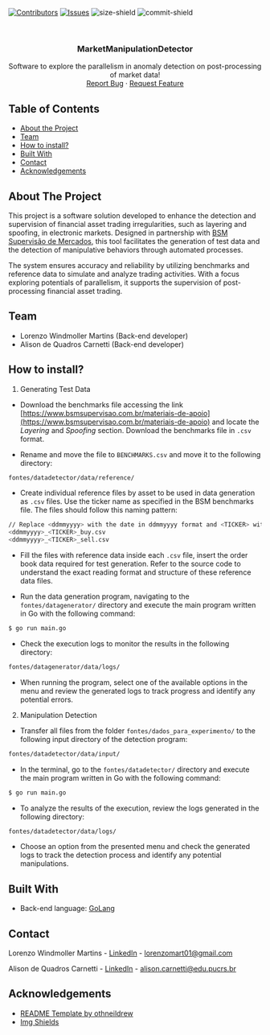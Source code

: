 [![Contributors][contributors-shield]][contributors-url]
[![Issues][issues-shield]][issues-url]
![size-shield]
![commit-shield]

<br />
<p align="center">
  <h3 align="center">MarketManipulationDetector</h3>

  <p align="center">
    Software to explore the parallelism in anomaly detection on post-processing of market data!
    <br />
    <a href="https://github.com/lorenzowind/SecexLog/issues/new">Report Bug</a>
    ·
    <a href="https://github.com/lorenzowind/SecexLog/issues/new">Request Feature</a>
  </p>
</p>

## Table of Contents
* [About the Project](#about-the-project)
* [Team](#team)
* [How to install?](#how-to-install)
* [Built With](#built-with)
* [Contact](#contact)
* [Acknowledgements](#acknowledgements)

## About The Project
This project is a software solution developed to enhance the detection and supervision of financial asset trading irregularities, such as layering and spoofing, in electronic markets. Designed in partnership with [BSM Supervisão de Mercados](https://www.bsmsupervisao.com.br/), this tool facilitates the generation of test data and the detection of manipulative behaviors through automated processes.

The system ensures accuracy and reliability by utilizing benchmarks and reference data to simulate and analyze trading activities. With a focus exploring potentials of parallelism, it supports the supervision of post-processing financial asset trading.

## Team
- Lorenzo Windmoller Martins (Back-end developer)
- Alison de Quadros Carnetti (Back-end developer)

## How to install?

1. Generating Test Data  

- Download the benchmarks file accessing the link [https://www.bsmsupervisao.com.br/materiais-de-apoio](https://www.bsmsupervisao.com.br/materiais-de-apoio) and locate the *Layering* and *Spoofing* section. Download the benchmarks file in `.csv` format.  

- Rename and move the file to `BENCHMARKS.csv` and move it to the following directory:
```bash
fontes/datadetector/data/reference/
```

- Create individual reference files by asset to be used in data generation as `.csv` files. Use the ticker name as specified in the BSM benchmarks file. The files should follow this naming pattern:
```bash
// Replace <ddmmyyyy> with the date in ddmmyyyy format and <TICKER> with the corresponding ticker name
<ddmmyyyy>_<TICKER>_buy.csv
<ddmmyyyy>_<TICKER>_sell.csv
```

- Fill the files with reference data inside each `.csv` file, insert the order book data required for test generation. Refer to the source code to understand the exact reading format and structure of these reference data files.

- Run the data generation program, navigating to the `fontes/datagenerator/` directory and execute the main program written in Go with the following command:
```bash
$ go run main.go
```

- Check the execution logs to monitor the results in the following directory:
```bash
fontes/datagenerator/data/logs/
```

- When running the program, select one of the available options in the menu and review the generated logs to track progress and identify any potential errors.

2. Manipulation Detection

- Transfer all files from the folder `fontes/dados_para_experimento/` to the following input directory of the detection program:
```bash
fontes/datadetector/data/input/
```

- In the terminal, go to the `fontes/datadetector/` directory and execute the main program written in Go with the following command:  
```bash
$ go run main.go
```

- To analyze the results of the execution, review the logs generated in the following directory:  
```bash
fontes/datadetector/data/logs/
```

- Choose an option from the presented menu and check the generated logs to track the detection process and identify any potential manipulations.

## Built With
* Back-end language: [GoLang](https://go.dev/)

## Contact

Lorenzo Windmoller Martins - [LinkedIn](https://www.linkedin.com/in/lorenzo-windmoller-martins/) - lorenzomart01@gmail.com

Alison de Quadros Carnetti - [LinkedIn](https://www.linkedin.com/in/alisoncarnetti/) - alison.carnetti@edu.pucrs.br

## Acknowledgements
* [README Template by othneildrew](https://github.com/othneildrew/Best-README-Template)
* [Img Shields](https://shields.io)

[contributors-shield]: https://img.shields.io/github/contributors/lorenzowind/MarketManipulationDetector?style=flat-square
[contributors-url]: https://github.com/lorenzowind/MarketManipulationDetector/graphs/contributors

[issues-shield]: https://img.shields.io/github/issues/lorenzowind/MarketManipulationDetector?style=flat-square
[issues-url]: https://github.com/lorenzowind/MarketManipulationDetector/issues

[size-shield]: https://img.shields.io/github/repo-size/lorenzowind/MarketManipulationDetector?style=flat-square

[commit-shield]: https://img.shields.io/github/last-commit/lorenzowind/MarketManipulationDetector?style=flat-square
